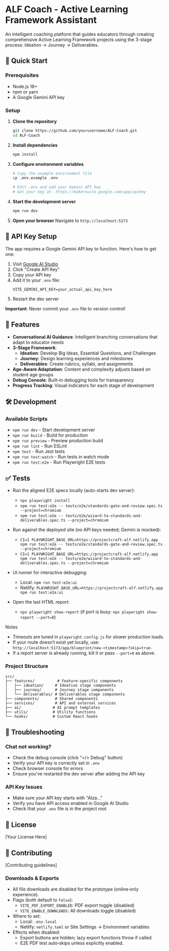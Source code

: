 # ALF Coach - Active Learning Framework Assistant

An intelligent coaching platform that guides educators through creating comprehensive Active Learning Framework projects using the 3-stage process: Ideation → Journey → Deliverables.

## 🚀 Quick Start

### Prerequisites
- Node.js 18+ 
- npm or yarn
- A Google Gemini API key

### Setup

1. **Clone the repository**
   ```bash
   git clone https://github.com/yourusername/ALF-Coach.git
   cd ALF-Coach
   ```

2. **Install dependencies**
   ```bash
   npm install
   ```

3. **Configure environment variables**
   ```bash
   # Copy the example environment file
   cp .env.example .env
   
   # Edit .env and add your Gemini API key
   # Get your key at: https://makersuite.google.com/app/apikey
   ```

4. **Start the development server**
   ```bash
   npm run dev
   ```

5. **Open your browser**
   Navigate to `http://localhost:5173`

## 🔑 API Key Setup

The app requires a Google Gemini API key to function. Here's how to get one:

1. Visit [Google AI Studio](https://makersuite.google.com/app/apikey)
2. Click "Create API Key"
3. Copy your API key
4. Add it to your `.env` file:
   ```
   VITE_GEMINI_API_KEY=your_actual_api_key_here
   ```
5. Restart the dev server

**Important**: Never commit your `.env` file to version control!

## 🎯 Features

- **Conversational AI Guidance**: Intelligent branching conversations that adapt to educator needs
- **3-Stage Framework**: 
  - **Ideation**: Develop Big Ideas, Essential Questions, and Challenges
  - **Journey**: Design learning experiences and milestones
  - **Deliverables**: Create rubrics, syllabi, and assignments
- **Age-Aware Adaptation**: Content and complexity adjusts based on student age groups
- **Debug Console**: Built-in debugging tools for transparency
- **Progress Tracking**: Visual indicators for each stage of development

## 🛠️ Development

### Available Scripts

- `npm run dev` - Start development server
- `npm run build` - Build for production
- `npm run preview` - Preview production build
- `npm run lint` - Run ESLint
- `npm test` - Run Jest tests
- `npm run test:watch` - Run tests in watch mode
- `npm run test:e2e` - Run Playwright E2E tests

## ✅ Tests

- Run the aligned E2E specs locally (auto-starts dev server):
  - `npx playwright install`
  - `npm run test:e2e -- tests/e2e/standards-gate-and-review.spec.ts --project=chromium`
  - `npm run test:e2e -- tests/e2e/wizard-to-standards-and-deliverables.spec.ts --project=chromium`

- Run against the deployed site (no API keys needed; Gemini is mocked):
  - `CI=1 PLAYWRIGHT_BASE_URL=https://projectcraft-alf.netlify.app npm run test:e2e -- tests/e2e/standards-gate-and-review.spec.ts --project=chromium`
  - `CI=1 PLAYWRIGHT_BASE_URL=https://projectcraft-alf.netlify.app npm run test:e2e -- tests/e2e/wizard-to-standards-and-deliverables.spec.ts --project=chromium`

- UI runner for interactive debugging:
  - Local: `npm run test:e2e:ui`
  - Netlify: `PLAYWRIGHT_BASE_URL=https://projectcraft-alf.netlify.app npm run test:e2e:ui`

- Open the last HTML report:
  - `npx playwright show-report` (if port is busy: `npx playwright show-report --port=0`)

Notes
- Timeouts are tuned in `playwright.config.js` for slower production loads.
- If your route doesn’t exist yet locally, use: `http://localhost:5173/app/blueprint/new-<timestamp>?skip=true`.
- If a report server is already running, kill it or pass `--port=0` as above.

### Project Structure

```
src/
├── features/          # Feature-specific components
│   ├── ideation/     # Ideation stage components
│   ├── journey/      # Journey stage components
│   └── deliverables/ # Deliverables stage components
├── components/       # Shared components
├── services/         # API and external services
├── ai/              # AI prompt templates
├── utils/           # Utility functions
└── hooks/           # Custom React hooks
```

## 🐛 Troubleshooting

### Chat not working?
- Check the debug console (click "</> Debug" button)
- Verify your API key is correctly set in `.env`
- Check browser console for errors
- Ensure you've restarted the dev server after adding the API key

### API Key Issues
- Make sure your API key starts with "AIza..."
- Verify you have API access enabled in Google AI Studio
- Check that your `.env` file is in the project root

## 📝 License

[Your License Here]

## 🤝 Contributing

[Contributing guidelines]
### Downloads & Exports

- All file downloads are disabled for the prototype (online‑only experience).
- Flags (both default to `false`):
  - `VITE_PDF_EXPORT_ENABLED`: PDF export toggle (disabled)
  - `VITE_ENABLE_DOWNLOADS`: All downloads toggle (disabled)
- Where to set:
  - Local: `.env.local`
  - Netlify: `netlify.toml` or Site Settings → Environment variables
- Effects when disabled:
  - Export buttons are hidden; lazy export functions throw if called.
  - E2E PDF test auto‑skips unless explicitly enabled.
